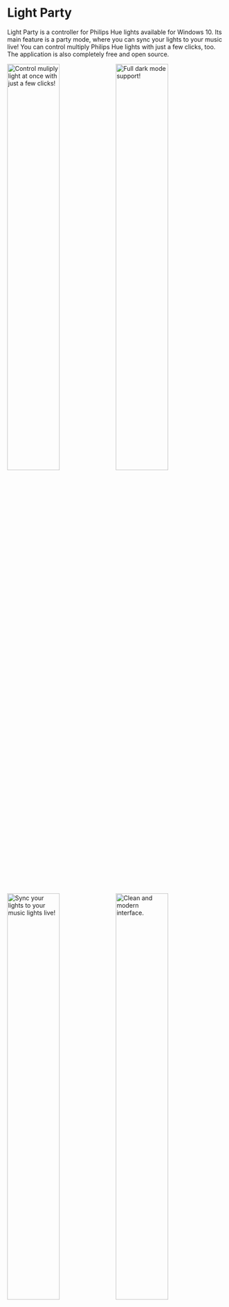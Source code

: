 # Light Party
Light Party is a controller for Philips Hue lights available for Windows 10. Its main feature is a party mode, where you can sync your lights to your music live! You can control multiply Philips Hue lights with just a few clicks, too. The application is also completely free and open source.

[<img width="49%" src="https://clemenskoprolin.com/lightparty/images/sharing/screenhots/english/screenhot_2_english.png" alt="Control muliply light at once with just a few clicks!">](https://clemenskoprolin.com/lightparty/images/sharing/screenhots/english/screenhot_2_english.png)
[<img width="49%" src="https://clemenskoprolin.com/lightparty/images/sharing/screenhots/english/screenhot_3_english.png" alt="Full dark mode support!">](https://clemenskoprolin.com/lightparty/images/sharing/screenhots/english/screenhot_3_english.png)
[<img width="49%" src="https://clemenskoprolin.com/lightparty/images/sharing/screenhots/english/screenhot_1_english.png" alt="Sync your lights to your music lights live!">](https://clemenskoprolin.com/lightparty/images/sharing/screenhots/english/screenhot_1_english.png)
[<img width="49%" src="https://clemenskoprolin.com/lightparty/images/sharing/screenhots/english/screenhot_4_english.png" alt="Clean and modern interface.">](https://clemenskoprolin.com/lightparty/images/sharing/screenhots/english/screenhot_4_english.png)

[<img width="180" src="https://clemenskoprolin.com/lightparty/images/sharing/website.svg" alt="Website">](https://clemenskoprolin.com/lightparty/)
[<img width="180" src="https://clemenskoprolin.com/lightparty/images/logos/GetItFromMicrosoftStore/GetItFromMircosoftStore_eng.svg" alt="Get this app from Microsoft Store">](https://www.microsoft.com/en-us/p/light-party/9n5kgbnczrj4)

The application is written with the Universal Windows Platform in C# and with the help of some amazing tools:
- [Q42.HueApi](https://github.com/Q42/Q42.HueApi) by Q42 - Copyright (C) 2013 Q42 - [MIT License](https://github.com/Q42/Q42.HueApi/blob/master/LICENSE.txt)
- [Windows Community Toolkit](https://github.com/windows-toolkit/WindowsCommunityToolkit) by .NET Foundation - Copyright (c) .NET Foundation and Contributors - [MIT License](https://github.com/windows-toolkit/WindowsCommunityToolkit/blob/master/license.md)
- [Windows UI Library](https://github.com/microsoft/microsoft-ui-xaml) by Microsoft Corporation - Copyright (c) Microsoft Corporation - [MIT License](https://github.com/microsoft/microsoft-ui-xaml/blob/master/LICENSE)
- [Click Icon, Symbol by Iconpacks](https://www.iconpacks.net/free-icon/click-2384.html) - Copyright © 2020 IconPacks - [Terms](https://www.iconpacks.net/terms/)

### Download
You can always download the newest stable version of Light Party from the [Microsoft Store](http://www.microsoft.com/en-us/store/apps/windows). As an alternative you are also able to [download the latest releases manually](https://github.com/clemenskoprolin/light-party/releases).

### Roadmap
- ~~Release of version 1.0.0~~
- ~~More fluent design (e.g. in the navigation view and titel bar)!~~
- [Redesign of the Party Mode](https://github.com/clemenskoprolin/light-party/issues/3)
- Many, many, many bug fixes
- Comment all parts of the source code (At the beginning Light Party was developed just for fun, so currently not all parts of the source code are commented)

### I found a bug (or have a feature request)!
There two ways to get in contact. Firstly, you can [directly contact me](https://clemenskoprolin.com/contactme/) e.g. per email or you can [open an issue on GitHub](https://github.com/clemenskoprolin/light-party/issues).

### License and Privacy Policy
By using Light Party, you hereby consent to it's [Privacy Policy](https://clemenskoprolin.com/lightparty/legal/privacypolicy/). There is also a [summary of the Privacy Policy](https://clemenskoprolin.com/lightparty/legal/).

This application uses the [GNU AFFERO GENERAL PUBLIC LICENSE Version 3](https://clemenskoprolin.com/lightparty/legal/license/license.txt). [choosealicense.com](https://choosealicense.com/licenses/agpl-3.0/) from GitHub Inc. provides a summary about the license.

### More Information
You can find out more about Light Party on the [offical website](https://clemenskoprolin.com/lightparty/) and in the [documentation](https://clemenskoprolin.com/lightparty/docs/).
